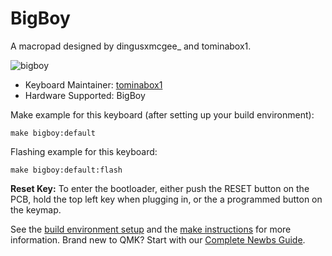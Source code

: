# BigBoy

A macropad designed by dingusxmcgee_ and tominabox1.

![bigboy](https://i.imgur.com/oqxx6sEh.jpg)

* Keyboard Maintainer: [tominabox1](https://github.com/tominabox1)
* Hardware Supported: BigBoy

Make example for this keyboard (after setting up your build environment):

    make bigboy:default

Flashing example for this keyboard:

    make bigboy:default:flash

**Reset Key:** To enter the bootloader, either push the RESET button on the PCB, hold the top left key when plugging in, or the a programmed button on the keymap.

See the [build environment setup](https://docs.qmk.fm/#/getting_started_build_tools) and the [make instructions](https://docs.qmk.fm/#/getting_started_make_guide) for more information. Brand new to QMK? Start with our [Complete Newbs Guide](https://docs.qmk.fm/#/newbs).
